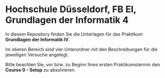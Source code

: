 # Hochschule Düsseldorf, FB EI, Grundlagen der Informatik 4


In diesem Repository finden Sie die Unterlagen für das Praktikum **Grundlagen der Informatik IV**. 

Im oberen Bereich sind vier Unterordner mit den Beschreibungen für die jeweiligen Versuche angelegt.

Bitte beachten Sie, vor bzw. zu Beginn Ihres ersten Praktikumstermin den **Course 0 - Setup** zu absolvieren.

